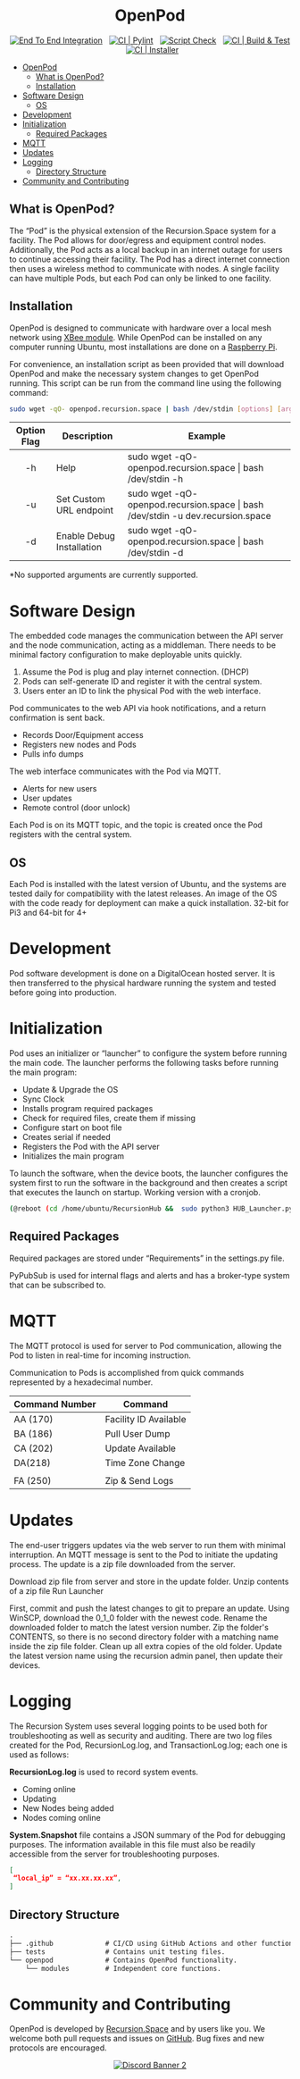 <div align="center">

# OpenPod

[![End To End Integration](https://github.com/RecursionSpace/OpenPod/actions/workflows/EndToEnd.yml/badge.svg)](https://github.com/RecursionSpace/OpenPod/actions/workflows/EndToEnd.yml)
&nbsp;
[![CI | Pylint](https://github.com/RecursionSpace/OpenPod/actions/workflows/CI_Pylint.yml/badge.svg)](https://github.com/RecursionSpace/OpenPod/actions/workflows/CI_Pylint.yml)
&nbsp;
[![Script Check](https://github.com/RecursionSpace/OpenPod/actions/workflows/ShellCheck.yml/badge.svg)](https://github.com/RecursionSpace/OpenPod/actions/workflows/ShellCheck.yml)
&nbsp;
[![CI | Build & Test](https://github.com/RecursionSpace/OpenPod/actions/workflows/CI_Tests.yml/badge.svg)](https://github.com/RecursionSpace/OpenPod/actions/workflows/CI_Tests.yml)
&nbsp;
[![CI | Installer](https://github.com/RecursionSpace/OpenPod/actions/workflows/CI_TestInstaller.yml/badge.svg)](https://github.com/RecursionSpace/OpenPod/actions/workflows/CI_TestInstaller.yml)

</div>

- [OpenPod](#openpod)
  - [What is OpenPod?](#what-is-openpod)
  - [Installation](#installation)
- [Software Design](#software-design)
  - [OS](#os)
- [Development](#development)
- [Initialization](#initialization)
  - [Required Packages](#required-packages)
- [MQTT](#mqtt)
- [Updates](#updates)
- [Logging](#logging)
  - [Directory Structure](#directory-structure)
- [Community and Contributing](#community-and-contributing)

## What is OpenPod?

The “Pod” is the physical extension of the Recursion.Space system for a facility. The Pod allows for door/egress and equipment control nodes. Additionally, the Pod acts as a local backup in an internet outage for users to continue accessing their facility. The Pod has a direct internet connection then uses a wireless method to communicate with nodes. A single facility can have multiple Pods, but each Pod can only be linked to one facility.

## Installation

OpenPod is designed to communicate with hardware over a local mesh network using [XBee module](https://www.digi.com/products/embedded-systems/digi-xbee/rf-modules/2-4-ghz-rf-modules/xbee3-zigbee-3). While OpenPod can be installed on any computer running Ubuntu, most installations are done on a [Raspberry Pi](https://www.raspberrypi.com/products/raspberry-pi-4-model-b/).

For convenience, an installation script as been provided that will download OpenPod and make the necessary system changes to get OpenPod running. This script can be run from the command line using the following command:

```bash
sudo wget -qO- openpod.recursion.space | bash /dev/stdin [options] [arguments*]
```

| Option Flag | Description               | Example                                                                          |
|:-----------:|---------------------------|----------------------------------------------------------------------------------|
|     -h      | Help                      | sudo wget -qO- openpod.recursion.space \| bash /dev/stdin -h                     |
|     -u      | Set Custom URL endpoint   | sudo wget -qO- openpod.recursion.space \| bash /dev/stdin -u dev.recursion.space |
|     -d      | Enable Debug Installation | sudo wget -qO- openpod.recursion.space \| bash /dev/stdin -d                     |

\*No supported arguments are currently supported.

# Software Design

The embedded code manages the communication between the API server and the node communication, acting as a middleman. There needs to be minimal factory configuration to make deployable units quickly.

1) Assume the Pod is plug and play internet connection. (DHCP)
2) Pods can self-generate ID and register it with the central system.
3) Users enter an ID to link the physical Pod with the web interface.

Pod communicates to the web API via hook notifications, and a return confirmation is sent back.

- Records Door/Equipment access
- Registers new nodes and Pods
- Pulls info dumps

The web interface communicates with the Pod via MQTT.

- Alerts for new users
- User updates
- Remote control (door unlock)

Each Pod is on its MQTT topic, and the topic is created once the Pod registers with the central system.

## OS

Each Pod is installed with the latest version of Ubuntu, and the systems are tested daily for compatibility with the latest releases. An image of the OS with the code ready for deployment can make a quick installation. 32-bit for Pi3 and 64-bit for 4+

# Development

Pod software development is done on a DigitalOcean hosted server. It is then transferred to the physical hardware running the system and tested before going into production.

# Initialization

Pod uses an initializer or “launcher” to configure the system before running the main code. The launcher performs the following tasks before running the main program:

- Update & Upgrade the OS
- Sync Clock
- Installs program required packages
- Check for required files, create them if missing
- Configure start on boot file
- Creates serial if needed
- Registers the Pod with the API server
- Initializes the main program

To launch the software, when the device boots, the launcher configures the system first to run the software in the background and then creates a script that executes the launch on startup. Working version with a cronjob.

```bash
(@reboot (cd /home/ubuntu/RecursionHub &&  sudo python3 HUB_Launcher.py &))
```

## Required Packages

Required packages are stored under “Requirements” in the settings.py file.

PyPubSub is used for internal flags and alerts and has a broker-type system that can be subscribed to.

# MQTT

The MQTT protocol is used for server to Pod communication, allowing the Pod to listen in real-time for incoming instruction.

Communication to Pods is accomplished from quick commands represented by a hexadecimal number.

| Command Number | Command               |
|----------------|-----------------------|
| AA (170)       | Facility ID Available |
| BA (186)       | Pull User Dump        |
| CA (202)       | Update Available      |
| DA(218)        | Time Zone Change      |
|                |                       |
| FA (250)       | Zip & Send Logs       |

# Updates

The end-user triggers updates via the web server to run them with minimal interruption. An MQTT message is sent to the Pod to initiate the updating process. The update is a zip file downloaded from the server.

Download zip file from server and store in the update folder.
Unzip contents of a zip file
Run Launcher

First, commit and push the latest changes to git to prepare an update. Using WinSCP, download the 0_1_0 folder with the newest code. Rename the downloaded folder to match the latest version number. Zip the folder's CONTENTS, so there is no second directory folder with a matching name inside the zip file folder. Clean up all extra copies of the old folder. Update the latest version name using the recursion admin panel, then update their devices.

# Logging

The Recursion System uses several logging points to be used both for troubleshooting as well as security and auditing. There are two log files created for the Pod, RecursionLog.log, and TransactionLog.log; each one is used as follows:

**RecursionLog.log** is used to record system events.

- Coming online
- Updating
- New Nodes being added
- Nodes coming online

**System.Snapshot** file contains a JSON summary of the Pod for debugging purposes. The information available in this file must also be readily accessible from the server for troubleshooting purposes.

```json
[
 “local_ip” = “xx.xx.xx.xx”,
]
```

## Directory Structure

```default
.
├── .github             # CI/CD using GitHub Actions and other functions.
├── tests               # Contains unit testing files.
└── openpod             # Contains OpenPod functionality.
    └── modules         # Independent core functions.
```

# Community and Contributing

OpenPod is developed by [Recursion.Space](https://recursion.space/) and by users like you. We welcome both pull requests and issues on [GitHub](https://github.com/RecursionSpace/OpenPod). Bug fixes and new protocols are encouraged.

<div align="center">

<a target="_blank" href="https://discord.com/invite/KnFp4jd9AV">![Discord Banner 2](https://discordapp.com/api/guilds/790311269420630079/widget.png?style=banner2)</a>

</div>
